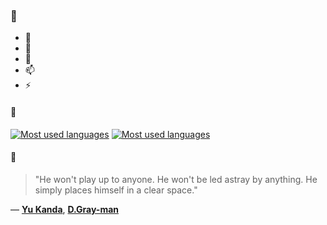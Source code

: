 ### 👋

- 🔭
- 🌱
- 💬
- 📫
- ⚡

#### 🧏

[![Most used languages](https://github-readme-stats-aynah.vercel.app/api/top-langs/?username=aynh&theme=solarized-dark&langs_count=6&layout=compact&hide_title=true)](https://github.com/anuraghazra/github-readme-stats#gh-dark-mode-only)
[![Most used languages](https://github-readme-stats-aynah.vercel.app/api/top-langs/?username=aynh&theme=solarized-light&langs_count=6&layout=compact&hide_title=true)](https://github.com/anuraghazra/github-readme-stats#gh-light-mode-only)

#### 💬

> "He won't play up to anyone. He won't be led astray by anything. He simply places himself in a clear space."

&mdash; [**Yu Kanda**](https://myanimelist.net/character.php?q=Yu%20Kanda&cat=character), [**D.Gray-man**](https://myanimelist.net/search/all?q=D.Gray-man&cat=all)
